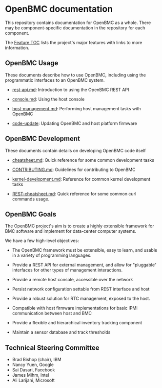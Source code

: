 # OpenBMC documentation

This repository contains documentation for OpenBMC as a whole. There may
be component-specific documentation in the repository for each component.

The [Feature TOC](feature-toc.md) lists the project's major features
with links to more information.


OpenBMC Usage
-------------

These documents describe how to use OpenBMC, including using the programmatic
interfaces to an OpenBMC system.

 - [rest-api.md](rest-api.md): Introduction to using the OpenBMC REST API

 - [console.md](console.md): Using the host console

 - [host-management.md](host-management.md): Performing host management tasks
   with OpenBMC

 - [code-update](code-update): Updating OpenBMC and host platform firmware


OpenBMC Development
-------------------

These documents contain details on developing OpenBMC code itself

 - [cheatsheet.md](cheatsheet.md): Quick reference for some common
   development tasks

 - [CONTRIBUTING.md](CONTRIBUTING.md): Guidelines for contributing to
   OpenBMC

 - [kernel-development.md](kernel-development.md): Reference for common
   kernel development tasks

 - [REST-cheatsheet.md](REST-cheatsheet.md): Quick reference for some common
   curl commands usage.


OpenBMC Goals
-------------

The OpenBMC project's aim is to create a highly extensible framework for BMC
software and implement for data-center computer systems.

We have a few high-level objectives:

 * The OpenBMC framework must be extensible, easy to learn, and usable in a
   variety of programming languages.

 * Provide a REST API for external management, and allow for "pluggable"
   interfaces for other types of management interactions.

 * Provide a remote host console, accessible over the network

 * Persist network configuration settable from REST interface and host

 * Provide a robust solution for RTC management, exposed to the host.

 * Compatible with host firmware implementations for basic IPMI communication
   between host and BMC

 * Provide a flexible and hierarchical inventory tracking component

 * Maintain a sensor database and track thresholds


Technical Steering Committee
---------------------------

 * Brad Bishop (chair), IBM
 * Nancy Yuen, Google
 * Sai Dasari, Facebook
 * James Mihm, Intel
 * Ali Larijani, Microsoft
